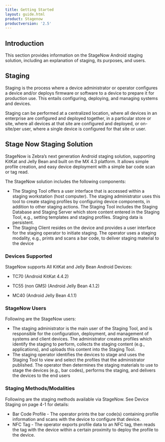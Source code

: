 ```yaml
---
title: Getting Started
layout: guide.html
product: Stagenow
productversion: '2.5'
---
```


## Introduction
This section provides information on the StageNow Android staging solution, including an explanation of staging, its purposes, and users. 

## Staging
Staging is the process where a device administrator or operator configures a device and/or deploys firmware or software to a device to prepare it for production use. This entails configuring, deploying, and managing systems and devices.

Staging can be performed at a centralized location, where all devices in an enterprise are configured and deployed together, in a particular store or site, where all devices at that site are configured and deployed, or on-site/per user, where a single device is configured for that site or user.

## Stage Now Staging Solution
StageNow is Zebra’s next generation Android staging solution, supporting KitKat and Jelly Bean and built on the MX 4.3 platform. It allows simple profile creation, and easy device deployment with a simple bar code scan or tag read.

The StageNow solution includes the following components:
* The Staging Tool offers a user interface that is accessed within a staging workstation (host computer). The staging administrator uses this tool to create staging profiles by configuring device components, in addition to other staging actions.
The Staging Tool includes the Staging Database and Staging Server which store content entered in the Staging Tool, e.g., setting templates and staging profiles. Staging data is persistent.
* The Staging Client resides on the device and provides a user interface for the staging operator to initiate staging. The operator uses a staging modality, e.g., prints and scans a bar code, to deliver staging material to the device

### Devices Supported
StageNow supports All KitKat and Jelly Bean Android Devices:

* TC70 (Android KitKat 4.4.2)

* TC55 (non GMS) (Android Jelly Bean 4.1.2) 

* MC40 (Android Jelly Bean 4.1.1)

### StageNow Users
Following are the StageNow users:
* The staging administrator is the main user of the Staging Tool, and is responsible for the configuration, deployment, and management of systems and client devices. The administrator creates profiles which identify the staging to perform, collects the staging content (e.g., applications), and uploads this content into the Staging Tool.
* The staging operator identifies the devices to stage and uses the Staging Tool to view and select the profiles that the administrator published. The operator then determines the staging materials to use to stage the devices (e.g., bar codes), performs the staging, and delivers the devices to the end users

### Staging Methods/Modalities
Following are the staging methods available via StageNow. See Device Staging on page 4-1 for details:
* Bar Code Profile - The operator prints the bar code(s) containing profile information and scans with the device to configure that device.
* NFC Tag - The operator exports profile data to an NFC tag, then reads the tag with the device within a certain proximity to deploy the profile to the device.














